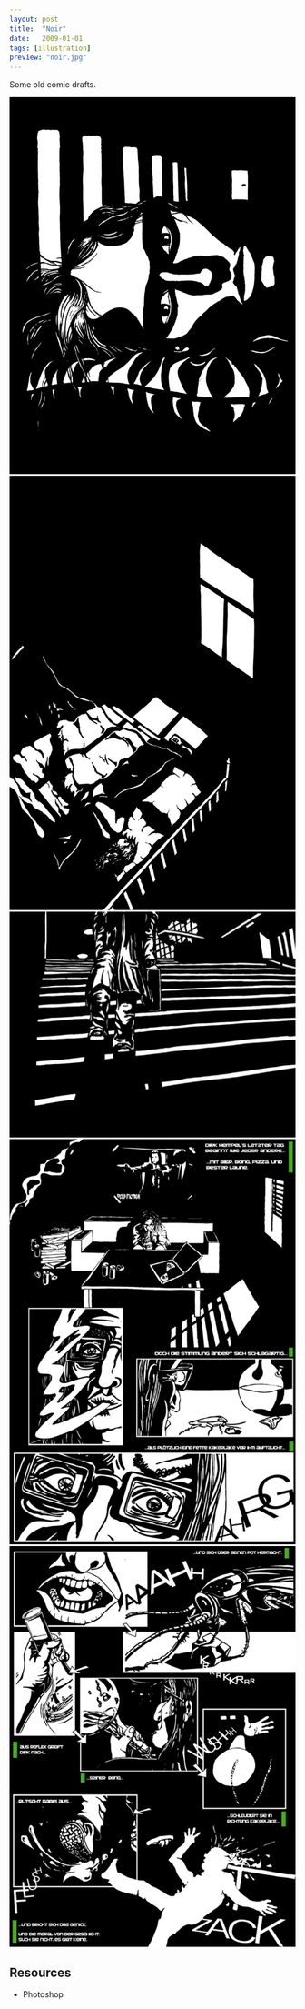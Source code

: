 ```yaml
---
layout: post
title:  "Noir"
date:   2009-01-01
tags: [illustration]
preview: "noir.jpg"
---
```


Some old comic drafts.

![Noir](/img/posts/media/noir/Noir1.jpg)
![Noir](/img/posts/media/noir/Noir2.jpg)
![Noir](/img/posts/media/noir/Noir3.jpg)
![Noir](/img/posts/media/noir/Noir4.png)
![Noir](/img/posts/media/noir/Noir5.png)

## Resources
- Photoshop

